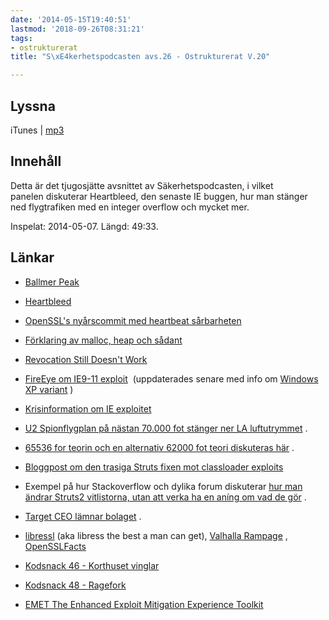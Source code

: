 ```yaml
---
date: '2014-05-15T19:40:51'
lastmod: '2018-09-26T08:31:21'
tags:
- ostrukturerat
title: "S\xE4kerhetspodcasten avs.26 - Ostrukturerat V.20"

---
```

## Lyssna

iTunes \| [mp3](http://traffic.libsyn.com/sakerhetspodcasten/SakerhetspodcastenOstrukturerad20140507-mix2-3.mp3)

## Innehåll

Detta är det tjugosjätte avsnittet av Säkerhetspodcasten, i vilket panelen diskuterar
Heartbleed, den senaste IE buggen, hur man stänger ned flygtrafiken med en integer
overflow och mycket mer.

Inspelat: 2014-05-07. Längd: 49:33.

## Länkar


* [Ballmer Peak](http://xkcd.com/323/)

* [Heartbleed](http://heartbleed.com/)

* [OpenSSL\'s nyårscommit med heartbeat sårbarheten](https://git.openssl.org/gitweb/?p=openssl.git;a=commit;h=4817504d069b4c5082161b02a22116ad75f822b1)

* [Förklaring av malloc, heap och sådant](http://en.wikipedia.org/wiki/C_dynamic_memory_allocation)

* [Revocation Still Doesn\'t Work](https://www.imperialviolet.org/2014/04/29/revocationagain.html)

* [FireEye om IE9-11 exploit](http://www.fireeye.com/blog/uncategorized/2014/04/new-zero-day-exploit-targeting-internet-explorer-versions-9-through-11-identified-in-targeted-attacks.html)  (uppdaterades senare med info om [Windows XP variant](http://www.fireeye.com/blog/technical/targeted-attack/2014/05/operation-clandestine-fox-now-attacking-windows-xp-using-recently-discovered-ie-vulnerability.html) )

* [Krisinformation om IE exploitet](http://www.krisinformation.se/web/Pages/NewsPage____75419.aspx)

* [U2 Spionflygplan på nästan 70.000 fot stänger ner LA luftutrymmet](http://www.nbcnews.com/news/investigations/spy-plane-fries-air-traffic-control-computers-shuts-down-lax-n95886) .

* [65536 for teorin och en alternativ 62000 fot teori diskuteras här](https://news.ycombinator.com/item?id=7691583) .

* [Bloggpost om den trasiga Struts fixen mot classloader exploits](http://www.pwntester.com/blog/2014/04/24/struts2-0day-in-the-wild/)

* Exempel på hur Stackoverflow och dylika forum diskuterar [hur man ändrar Struts2 vitlistorna, utan att verka ha en aníng om vad de gör](http://stackoverflow.com/questions/25570391/turning-off-ognl-warnings-in-struts2) .

* [Target CEO lämnar bolaget](http://www.forbes.com/sites/clareoconnor/2014/05/05/target-ceo-gregg-steinhafel-resigns-in-wake-of-data-breach-fallout/) .

* [libressl](http://www.libressl.org/)  (aka libress the best a man can get), [Valhalla Rampage](http://opensslrampage.org/) , [OpenSSLFacts](https://twitter.com/OpenSSLFact)

* [Kodsnack 46 - Korthuset vinglar](http://kodsnack.se/46/)

* [Kodsnack 48 - Ragefork](http://kodsnack.se/48/)

* [EMET The Enhanced Exploit Mitigation Experience Toolkit](http://support.microsoft.com/kb/2458544)





